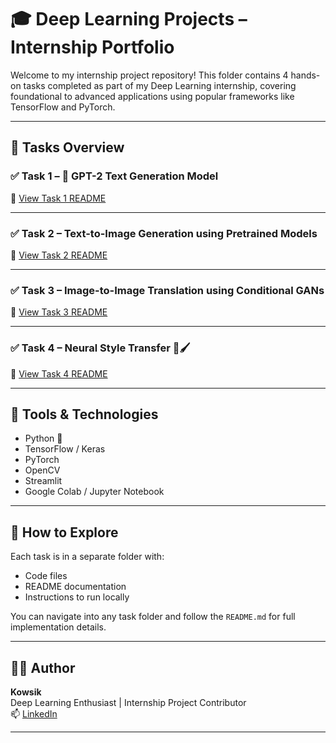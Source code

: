 # 🎓 Deep Learning Projects – Internship Portfolio

Welcome to my internship project repository! This folder contains 4 hands-on tasks completed as part of my Deep Learning internship, covering foundational to advanced applications using popular frameworks like TensorFlow and PyTorch.

---

## 📁 Tasks Overview

### ✅ Task 1 – 🚀 GPT-2 Text Generation Model
🔗 [View Task 1 README](./PRODIGY_GenAI_01/README.md)

---

### ✅ Task 2 – Text-to-Image Generation using Pretrained Models
🔗 [View Task 2 README](./PRODIGY_GenAI_02/README.md)

---

### ✅ Task 3 – Image-to-Image Translation using Conditional GANs
🔗 [View Task 3 README](./PRODIGY_GenAI_03/README.md)

---

### ✅ Task 4 – Neural Style Transfer 🎨🖌
🔗 [View Task 4 README](./PRODIGY_GenAI_04/README.md)

---

## 🧠 Tools & Technologies

- Python 🐍  
- TensorFlow / Keras  
- PyTorch  
- OpenCV  
- Streamlit  
- Google Colab / Jupyter Notebook  

---

## 🚀 How to Explore

Each task is in a separate folder with:
- Code files
- README documentation
- Instructions to run locally

You can navigate into any task folder and follow the `README.md` for full implementation details.

---

## 👨‍💻 Author

**Kowsik**  
Deep Learning Enthusiast | Internship Project Contributor  
📫 [LinkedIn](https://www.linkedin.com/in/kowsik-perumalla-306595223/)

---

